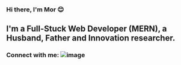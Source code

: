 ### Hi there, I'm Mor 😊
## I'm a Full-Stuck Web Developer (MERN), a Husband, Father and Innovation researcher.

### Connect with me: ![image]({https://www.linkedin.com/in/mormben/})